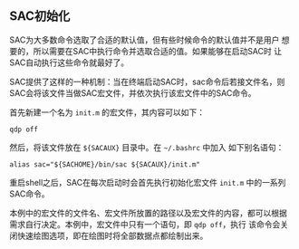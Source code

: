 ## SAC初始化

SAC为大多数命令选取了合适的默认值，但有些时候命令的默认值并不是用户
想要的，所以需要在SAC中执行命令并选取合适的值。如果能够在启动SAC时
让SAC自动执行这些命令就最好了。

SAC提供了这样的一种机制：当在终端启动SAC时，sac命令后若接文件名，则
SAC会将该文件当做SAC宏文件，并依次执行该宏文件中的SAC命令。

首先新建一个名为 `init.m` 的宏文件，其内容可以如下：

``` {.console}
qdp off
```

然后，将该文件放在 `${SACAUX}` 目录中。在 `~/.bashrc` 中加入
如下别名语句：

``` {.console}
alias sac="${SACHOME}/bin/sac ${SACAUX}/init.m"
```

重启shell之后，SAC在每次启动时会首先执行初始化宏文件 `init.m`
中的一系列SAC命令。

本例中的宏文件的文件名、宏文件所放置的路径以及宏文件的内容，都可以根据
需求自行决定。本例中，宏文件中只有一个语句，即 `qdp off`，执行
该命令会关闭快速绘图选项，即在绘图时将全部数据点都绘制出来。
